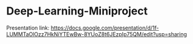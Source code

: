 # Deep-Learning-Miniproject

Presentation link: https://docs.google.com/presentation/d/1f-LUMMTaOlOzz7HkNiYTEwBw-8YUoZ8t6JEzpIp75QM/edit?usp=sharing
